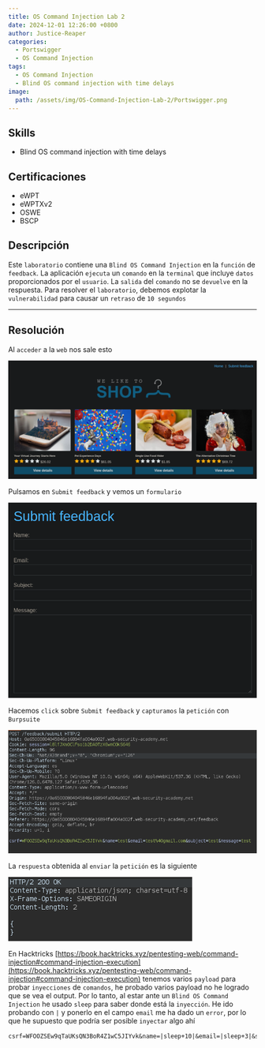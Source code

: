 ```yaml
---
title: OS Command Injection Lab 2
date: 2024-12-01 12:26:00 +0800
author: Justice-Reaper
categories:
  - Portswigger
  - OS Command Injection
tags:
  - OS Command Injection
  - Blind OS command injection with time delays
image:
  path: /assets/img/OS-Command-Injection-Lab-2/Portswigger.png
---
```


## Skills

- Blind OS command injection with time delays

## Certificaciones

- eWPT
- eWPTXv2
- OSWE
- BSCP
  
## Descripción

Este `laboratorio` contiene una `Blind OS Command Injection` en la `función` de `feedback`. La aplicación `ejecuta` un `comando` en la `terminal` que incluye `datos` proporcionados por el `usuario`. La `salida` del `comando` no se `devuelve` en la respuesta. Para resolver el `laboratorio`, debemos explotar la `vulnerabilidad` para causar un `retraso` de `10 segundos`

---
## Resolución

Al `acceder` a la `web` nos sale esto

![](/assets/img/OS-Command-Injection-Lab-2/image_1.png)

Pulsamos en `Submit feedback` y vemos un `formulario`

![](/assets/img/OS-Command-Injection-Lab-2/image_2.png)

Hacemos `click` sobre `Submit feedback` y `capturamos` la `petición` con `Burpsuite`

![](/assets/img/OS-Command-Injection-Lab-2/image_3.png)

La `respuesta` obtenida al `enviar` la `petición` es la siguiente

![](/assets/img/OS-Command-Injection-Lab-2/image_4.png)

En Hacktricks [https://book.hacktricks.xyz/pentesting-web/command-injection#command-injection-execution](https://book.hacktricks.xyz/pentesting-web/command-injection#command-injection-execution) tenemos varios `payload` para probar `inyecciones` de `comandos`, he probado varios payload no he logrado que se vea el output. Por lo tanto, al estar ante un `Blind OS Command Injection` he usado `sleep` para saber donde está la `inyección`. He ido probando con `|` y ponerlo en el campo `email` me ha dado un `error`, por lo que he supuesto que podría ser posible `inyectar` algo ahí

```
csrf=WFOOZSEw9qTaUKsQN3BoR4Z1wC5JIYvk&name=|sleep+10|&email=|sleep+3|&subject=|sleep+10|&message=|sleep+10|
```
